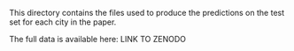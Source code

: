 This directory contains the files used to produce the predictions on the test set for each city in the paper. 

The full data is available here: LINK TO ZENODO
